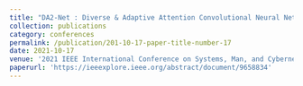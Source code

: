 ```yaml
---
title: "DA2-Net : Diverse & Adaptive Attention Convolutional Neural Network"
collection: publications
category: conferences
permalink: /publication/201-10-17-paper-title-number-17
date: 2021-10-17
venue: '2021 IEEE International Conference on Systems, Man, and Cybernetics (SMC)'
paperurl: 'https://ieeexplore.ieee.org/abstract/document/9658834'
---
```


